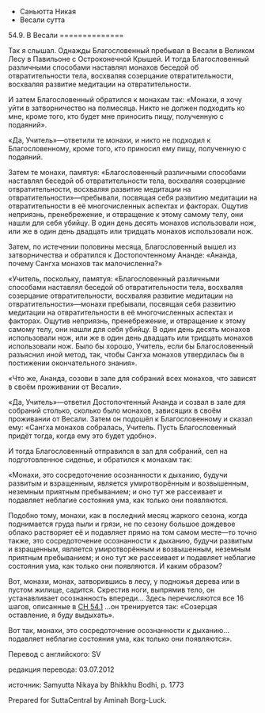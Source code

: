 









* Саньютта Никая
* Весали сутта


54\.9\. В Весали
\=\=\=\=\=\=\=\=\=\=\=\=\=\=



Так я слышал\. Однажды Благословенный пребывал в Весали в Великом Лесу в Павильоне с Остроконечной Крышей\. И тогда Благословенный различными способами наставлял монахов беседой об отвратительности тела, восхваляя созерцание отвратительности, восхваляя развитие медитации на отвратительности\.


И затем Благословенный обратился к монахам так: «Монахи, я хочу уйти в затворничество на полмесяца\. Никто не должен подходить ко мне, кроме того, кто будет мне приносить пищу, полученную с подаяний»\.


«Да, Учитель»—ответили те монахи, и никто не подходил к Благословенному, кроме того, кто приносил ему пищу, полученную с подаяний\.


Затем те монахи, памятуя: «Благословенный различными способами наставлял беседой об отвратительности тела, восхваляя созерцание отвратительности, восхваляя развитие медитации на отвратительности»—пребывали, посвящая себя развитию медитации на отвратительности в её многочисленных аспектах и факторах\. Ощутив неприязнь, пренебрежение, и отвращение к этому самому телу, они нашли для себя убийцу\. В один день десять монахов использовали нож, или же в один день двадцать или тридцать монахов использовали нож\.


Затем, по истечении половины месяца, Благословенный вышел из затворничества и обратился к Достопочтенному Ананде: «Ананда, почему Сангха монахов так малочисленна?»


«Учитель, поскольку, памятуя: «Благословенный различными способами наставлял беседой об отвратительности тела, восхваляя созерцание отвратительности, восхваляя развитие медитации на отвратительности»—монахи пребывали, посвящая себя развитию медитации на отвратительности в её многочисленных аспектах и факторах\. Ощутив неприязнь, пренебрежение, и отвращение к этому самому телу, они нашли для себя убийцу\. В один день десять монахов использовали нож, или же в один день двадцать или тридцать монахов использовали нож\. Было бы хорошо, Учитель, если бы Благословенный разъяснил иной метод, так, чтобы Сангха монахов утвердилась бы в постижении окончательного знания»\.


«Что же, Ананда, созови в зале для собраний всех монахов, что зависят в своём проживании от Весали»\.


«Да, Учитель»—ответил Достопочтенный Ананда и созвал в зале для собраний столько, сколько было монахов, зависящих в своём проживании от Весали\. Затем он подошёл к Благословенному и сказал ему: «Сангха монахов собралась, Учитель\. Пусть Благословенный придёт тогда, когда ему это будет удобно»\.


И тогда Благословенный отправился в зал для собраний, сел на подготовленное сиденье, и обратился к монахам так:


«Монахи, это сосредоточение осознанности к дыханию, будучи развитым и взращенным, является умиротворённым и возвышенным, неземным приятным пребыванием; и оно тут же рассеивает и подавляет неблагие состояния ума, как только они появляются\.


Подобно тому, монахи, как в последний месяц жаркого сезона, когда поднимается груда пыли и грязи, не по сезону большое дождевое облако растворяет её и подавляет прямо на том самом месте—то точно также, это сосредоточение осознанности к дыханию, будучи развитым и взращенным, является умиротворённым и возвышенным, неземным приятным пребыванием; и оно тут же рассеивает и подавляет неблагие состояния ума, как только они появляются\. И каким образом?


Вот, монахи, монах, затворившись в лесу, у подножья дерева или в пустом жилище, садится\. Скрестив ноги, выпрямив тело, он устанавливает осознанность впереди… Здесь перечисляются все 16 шагов, описанные в [СН 54\.1](/sn54\.1/ru/sv) …он тренируется так: «Созерцая оставление, я буду выдыхать»\.


Вот так, монахи, это сосредоточение осознанности к дыханию… подавляет неблагие состояния ума, как только они появляются»\.



Перевод с английского: SV


редакция перевода: 03\.07\.2012


источник: Samyutta Nikaya by Bhikkhu Bodhi, p\. 1773


Prepared for SuttaCentral by Aminah Borg\-Luck\.






